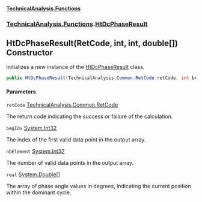 #### [TechnicalAnalysis\.Functions](Atypical.TechnicalAnalysis.Functions.md 'Atypical\.TechnicalAnalysis\.Functions')
### [TechnicalAnalysis\.Functions](Atypical.TechnicalAnalysis.Functions.md#TechnicalAnalysis.Functions 'TechnicalAnalysis\.Functions').[HtDcPhaseResult](HtDcPhaseResult.md 'TechnicalAnalysis\.Functions\.HtDcPhaseResult')

## HtDcPhaseResult\(RetCode, int, int, double\[\]\) Constructor

Initializes a new instance of the [HtDcPhaseResult](HtDcPhaseResult.md 'TechnicalAnalysis\.Functions\.HtDcPhaseResult') class\.

```csharp
public HtDcPhaseResult(TechnicalAnalysis.Common.RetCode retCode, int begIdx, int nbElement, double[] real);
```
#### Parameters

<a name='TechnicalAnalysis.Functions.HtDcPhaseResult.HtDcPhaseResult(TechnicalAnalysis.Common.RetCode,int,int,double[]).retCode'></a>

`retCode` [TechnicalAnalysis\.Common\.RetCode](https://docs.microsoft.com/en-us/dotnet/api/TechnicalAnalysis.Common.RetCode 'TechnicalAnalysis\.Common\.RetCode')

The return code indicating the success or failure of the calculation\.

<a name='TechnicalAnalysis.Functions.HtDcPhaseResult.HtDcPhaseResult(TechnicalAnalysis.Common.RetCode,int,int,double[]).begIdx'></a>

`begIdx` [System\.Int32](https://docs.microsoft.com/en-us/dotnet/api/System.Int32 'System\.Int32')

The index of the first valid data point in the output array\.

<a name='TechnicalAnalysis.Functions.HtDcPhaseResult.HtDcPhaseResult(TechnicalAnalysis.Common.RetCode,int,int,double[]).nbElement'></a>

`nbElement` [System\.Int32](https://docs.microsoft.com/en-us/dotnet/api/System.Int32 'System\.Int32')

The number of valid data points in the output array\.

<a name='TechnicalAnalysis.Functions.HtDcPhaseResult.HtDcPhaseResult(TechnicalAnalysis.Common.RetCode,int,int,double[]).real'></a>

`real` [System\.Double](https://docs.microsoft.com/en-us/dotnet/api/System.Double 'System\.Double')[\[\]](https://docs.microsoft.com/en-us/dotnet/api/System.Array 'System\.Array')

The array of phase angle values in degrees, indicating the current position within the dominant cycle\.